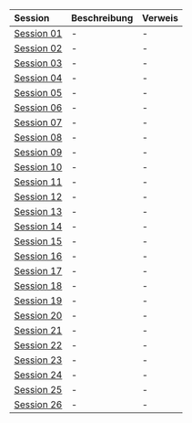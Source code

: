 | Session | Beschreibung | Verweis |
|:------------|:----------------|:----------------|
| [Session 01](https://lolindhir.github.io/PnP/campaigns/starter/sessions/session001) | - | - |
| [Session 02](https://lolindhir.github.io/PnP/campaigns/starter/sessions/session002) | - | - |
| [Session 03](https://lolindhir.github.io/PnP/campaigns/starter/sessions/session003) | - | - |
| [Session 04](https://lolindhir.github.io/PnP/campaigns/starter/sessions/session004) | - | - |
| [Session 05](https://lolindhir.github.io/PnP/campaigns/starter/sessions/session005) | - | - |
| [Session 06](https://lolindhir.github.io/PnP/campaigns/starter/sessions/session006) | - | - |
| [Session 07](https://lolindhir.github.io/PnP/campaigns/starter/sessions/session007) | - | - |
| [Session 08](https://lolindhir.github.io/PnP/campaigns/starter/sessions/session008) | - | - |
| [Session 09](https://lolindhir.github.io/PnP/campaigns/starter/sessions/session009) | - | - |
| [Session 10](https://lolindhir.github.io/PnP/campaigns/starter/sessions/session010) | - | - |
| [Session 11](https://lolindhir.github.io/PnP/campaigns/starter/sessions/session011) | - | - |
| [Session 12](https://lolindhir.github.io/PnP/campaigns/starter/sessions/session012) | - | - |
| [Session 13](https://lolindhir.github.io/PnP/campaigns/starter/sessions/session013) | - | - |
| [Session 14](https://lolindhir.github.io/PnP/campaigns/starter/sessions/session014) | - | - |
| [Session 15](https://lolindhir.github.io/PnP/campaigns/starter/sessions/session015) | - | - |
| [Session 16](https://lolindhir.github.io/PnP/campaigns/starter/sessions/session016) | - | - |
| [Session 17](https://lolindhir.github.io/PnP/campaigns/starter/sessions/session017) | - | - |
| [Session 18](https://lolindhir.github.io/PnP/campaigns/starter/sessions/session018) | - | - |
| [Session 19](https://lolindhir.github.io/PnP/campaigns/starter/sessions/session019) | - | - |
| [Session 20](https://lolindhir.github.io/PnP/campaigns/starter/sessions/session020) | - | - |
| [Session 21](https://lolindhir.github.io/PnP/campaigns/starter/sessions/session021) | - | - |
| [Session 22](https://lolindhir.github.io/PnP/campaigns/starter/sessions/session022) | - | - |
| [Session 23](https://lolindhir.github.io/PnP/campaigns/starter/sessions/session023) | - | - |
| [Session 24](https://lolindhir.github.io/PnP/campaigns/starter/sessions/session024) | - | - |
| [Session 25](https://lolindhir.github.io/PnP/campaigns/starter/sessions/session025) | - | - |
| [Session 26](https://lolindhir.github.io/PnP/campaigns/starter/sessions/session026) | - | - |
